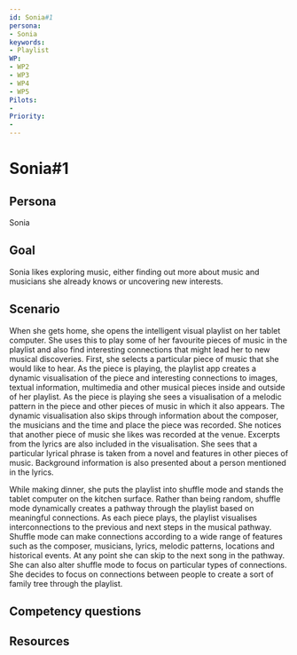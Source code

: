 ```yaml
---
id: Sonia#1
persona: 
- Sonia
keywords: 
- Playlist
WP:
- WP2
- WP3
- WP4
- WP5
Pilots:
- 
Priority:
- 
---
```

# Sonia#1

## Persona
Sonia

## Goal
Sonia likes exploring music, either finding out more about music and musicians she already knows or uncovering new interests.

## Scenario  
When she gets home, she opens the intelligent visual playlist on her tablet computer. She uses this to play some of her favourite pieces of music in the playlist and also find interesting connections that might lead her to new musical discoveries.  First, she selects a particular piece of music that she would like to hear. As the piece is playing, the playlist app creates a dynamic visualisation of the piece and interesting connections to images, textual information, multimedia and other musical pieces inside and outside of her playlist. As the piece is playing she sees a visualisation of a melodic pattern in the piece and other pieces of music in which it also appears. The dynamic visualisation also skips through information about the composer, the musicians and the time and place the piece was recorded. She notices that another piece of music she likes was recorded at the venue. Excerpts from the lyrics are also included in the visualisation. She sees that a particular lyrical phrase is taken from a novel and features in other pieces of music. Background information is also presented about a person mentioned in the lyrics.

While making dinner, she puts the playlist into shuffle mode and stands the tablet computer on the kitchen surface. Rather than being random, shuffle mode dynamically creates a pathway through the playlist based on meaningful connections. As each piece plays, the playlist visualises interconnections to the previous and next steps in the musical pathway. Shuffle mode can make connections according to a wide range of features such as the composer, musicians, lyrics, melodic patterns,  locations and historical events. At any point she can skip to the next song in the pathway. She can also alter shuffle mode to focus on particular types of connections.  She decides to focus on connections between people to create a sort of family tree through the playlist. 

## Competency questions 


## Resources

